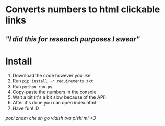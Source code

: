 # Converts numbers to html clickable links
*"I did this for research purposes I swear"*
----
# Install
1. Download the code however you like  
2. Run `pip install -r requirements.txt`  
3. Run `python run.py`  
4. Copy-paste the numbers in the console
5. Wait a bit (it's a bit slow because of the API)
6. After it's done you can open index.html
7. Have fun! :D


*popi znam che sh go vidish tva pishi mi <3*
